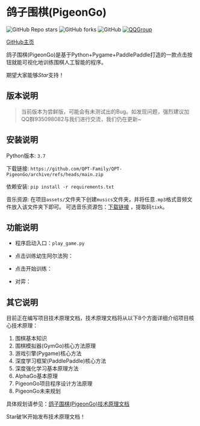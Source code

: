 # 鸽子围棋(PigeonGo)
![GitHub Repo stars](https://img.shields.io/github/stars/QPT-Family/QPT-PigeonGo)
![GitHub forks](https://img.shields.io/github/forks/QPT-Family/QPT-PigeonGo)
![GitHub](https://img.shields.io/github/license/...)
[![QQGroup](https://img.shields.io/badge/QQ群-935098082-9cf?logo=tencent-qq&logoColor=000&logoWidth=15)](https://jq.qq.com/?_wv=1027&k=qFlk0VWG)


[GitHub主页](https://github.com/QPT-Family/QPT-PigeonGo)

鸽子围棋(PigeonGo)是基于Python+Pygame+PaddlePaddle打造的一款点击按钮就能可视化地训练围棋人工智能的程序。

期望大家能够*Star*支持！

## 版本说明
> 当前版本为尝鲜版，可能会有未测试出的Bug。如发现问题，强烈建议加QQ群935098082与我们进行交流，我们仍在更新~

## 安装说明
Python版本: `3.7`

下载链接: `https://github.com/QPT-Family/QPT-PigeonGo/archive/refs/heads/main.zip`

依赖安装: `pip install -r requirements.txt`

音乐资源: 在项目`assets/`文件夹下创建`musics`文件夹，并将任意`.mp3`格式音频文件放入该文件夹下即可。
可选音乐资源包：[下载链接](https://pan.baidu.com/s/1XPWUcVkfy3NLGLKb3VkLRA) ，提取码`tixk`。

## 功能说明
- 程序启动入口：`play_game.py`

- 点击训练幼生阿尔法狗：

- 点击开始训练：

- 对弈：


## 其它说明
目前正在编写项目技术原理文档，技术原理文档将从以下8个方面详细介绍项目核心技术原理：

1. 围棋基本知识
2. 围棋模拟器(GymGo)核心方法原理
3. 游戏引擎(Pygame)核心方法
4. 深度学习框架(PaddlePaddle)核心方法
5. 深度强化学习基本原理方法
6. AlphaGo基本原理
7. PigeonGo项目程序设计方法原理
8. PigeonGo未来规划

具体规划请参见：[鸽子围棋(PigeonGo)技术原理文档](https://github.com/QPT-Family/QPT-PigeonGo/blob/main/docs/%E9%B8%BD%E5%AD%90%E5%9B%B4%E6%A3%8B(PigonGo)%E6%8A%80%E6%9C%AF%E5%8E%9F%E7%90%86%E6%96%87%E6%A1%A3.md)

Star破1K开始发布技术原理文档！
